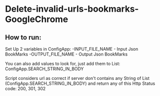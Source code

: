 # Delete-invalid-urls-bookmarks-GoogleChrome



## How to run:

Set Up 2 variables in ConfigApp:
-INPUT_FILE_NAME - Input Json BookMarks
-OUTPUT_FILE_NAME - Output Json BookMarks

You can also add values to look for, just add them to List: ConfigApp.SEARCH_STRING_IN_BODY

Script considers url as correct if server don't contains any String of List (ConfigApp.SEARCH_STRING_IN_BODY) and return any of this Http Status code:
200, 301, 302

